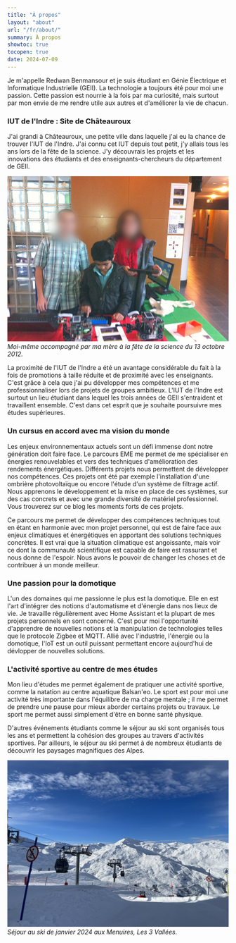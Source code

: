 ```yaml
---
title: "À propos"
layout: "about"
url: "/fr/about/"
summary: À propos
showtoc: true
tocopen: true
date: 2024-07-09
---
```


Je m'appelle Redwan Benmansour et je suis étudiant en Génie Électrique et Informatique Industrielle (GEII). La technologie a toujours été pour moi une passion. Cette passion est nourrie à la fois par ma curiosité, mais surtout par mon envie de me rendre utile aux autres et d'améliorer la vie de chacun.

### IUT de l'Indre : Site de Châteauroux
J'ai grandi à Châteauroux, une petite ville dans laquelle j'ai eu la chance de trouver l'IUT de l'Indre. J'ai connu cet IUT depuis tout petit, j'y allais tous les ans lors de la fête de la science. J'y découvrais les projets et les innovations des étudiants et des enseignants-chercheurs du département de GEII. 

![Photo 1](IMG_8756.png)
*Moi-même accompagné par ma mère à la fête de la science du 13 octobre 2012.*

La proximité de l'IUT de l'Indre a été un avantage considérable du fait à la fois de promotions à taille réduite et de proximité avec les enseignants. C'est grâce à cela que j'ai pu développer mes compétences et me professionnaliser lors de projets de groupes ambitieux. L'IUT de l'Indre est surtout un lieu étudiant dans lequel les trois années de GEII s'entraident et travaillent ensemble. C'est dans cet esprit que je souhaite poursuivre mes études supérieures.

### Un cursus en accord avec ma vision du monde
Les enjeux environnementaux actuels sont un défi immense dont notre génération doit faire face. Le parcours EME me permet de me spécialiser en énergies renouvelables et vers des techniques d'amélioration des rendements énergétiques. Différents projets nous permettent de développer nos compétences. Ces projets ont été par exemple l'installation d'une ombrière photovoltaïque ou encore l'étude d'un système de filtrage actif. Nous apprenons le développement et la mise en place de ces systèmes, sur des cas concrets et avec une grande diversité de matériel professionnel. Vous trouverez sur ce blog les moments forts de ces projets.

Ce parcours me permet de développer des compétences techniques tout en étant en harmonie avec mon projet personnel, qui est de faire face aux enjeux climatiques et énergétiques en apportant des solutions techniques concrètes. Il est vrai que la situation climatique est angoissante, mais voir ce dont la communauté scientifique est capable de faire est rassurant et nous donne de l'espoir. Nous avons le pouvoir de changer les choses et de contribuer à un monde meilleur.

### Une passion pour la domotique
L'un des domaines qui me passionne le plus est la domotique. Elle en est l'art d'intégrer des notions d'automatisme et d'énergie dans nos lieux de vie. Je travaille régulièrement avec Home Assistant et la plupart de mes projets personnels en sont concerné. C'est pour moi l'opportunité d'apprendre de nouvelles notions et la manipulation de technologies telles que le protocole Zigbee et MQTT. Allié avec l'industrie, l'énergie ou la domotique, l'IoT est un outil puissant permettant encore aujourd'hui de dévlopper de nouvelles solutions.

### L'activité sportive au centre de mes études
Mon lieu d'études me permet également de pratiquer une activité sportive, comme la natation au centre aquatique Balsan'eo. Le sport est pour moi une activité très importante dans l'équilibre de ma charge mentale ; il me permet de prendre une pause pour mieux aborder certains projets ou travaux. Le sport me permet aussi simplement d'être en bonne santé physique. 

D'autres événements étudiants comme le séjour au ski sont organisés tous les ans et permettent la cohésion des groupes au travers d'activités sportives. Par ailleurs, le séjour au ski permet à de nombreux étudiants de découvrir les paysages magnifiques des Alpes.

![Photo 2](IMG_5864.jpg)
*Séjour au ski de janvier 2024 aux Menuires, Les 3 Vallées.*

